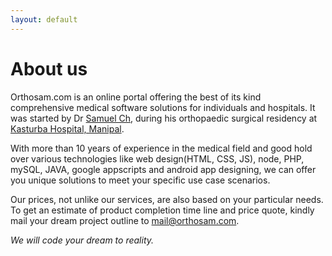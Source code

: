 ```yaml
---
layout: default
---
```


# About us

Orthosam.com is an online portal offering the best of its kind comprehensive medical software solutions for individuals and hospitals. It was started by Dr [Samuel Ch](https://samuel.cf/#about), during his orthopaedic surgical residency at [Kasturba Hospital, Manipal](https://www.google.co.in/search?q=kasturba+hospital+manipal&oq=kasturba+hospital).

With more than 10 years of experience in the medical field and good hold over various technologies like web design(HTML, CSS, JS), node, PHP, mySQL, JAVA, google appscripts and android app designing, we can offer you unique solutions to meet your specific use case scenarios. 

Our prices, not unlike our services, are also based on your particular needs. To get an estimate of product completion time line and price quote, kindly mail your dream project outline to [mail@orthosam.com](mailto:mail@orthosam.com).

*We will code your dream to reality.*
